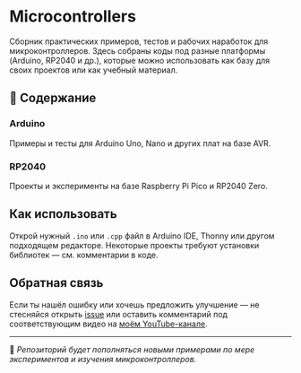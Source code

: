 # Microcontrollers

Сборник практических примеров, тестов и рабочих наработок для микроконтроллеров. Здесь собраны коды под разные платформы (Arduino, RP2040 и др.), которые можно использовать как базу для своих проектов или как учебный материал.

## 🔧 Содержание

### Arduino
Примеры и тесты для Arduino Uno, Nano и других плат на базе AVR.

### RP2040
Проекты и эксперименты на базе Raspberry Pi Pico и RP2040 Zero.

## Как использовать

Открой нужный `.ino` или `.cpp` файл в Arduino IDE, Thonny или другом подходящем редакторе. Некоторые проекты требуют установки библиотек — см. комментарии в коде.

## Обратная связь

Если ты нашёл ошибку или хочешь предложить улучшение — не стесняйся открыть [issue](https://github.com/AlexKZWork/Microcontrollers/issues) или оставить комментарий под соответствующим видео на [моём YouTube-канале](https://www.youtube.com/@MicroCoderLab).

---

📌 *Репозиторий будет пополняться новыми примерами по мере экспериментов и изучения микроконтроллеров.*

